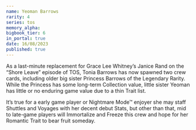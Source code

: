 ```yaml
---
name: Yeoman Barrows
rarity: 4
series: tos
memory_alpha:
bigbook_tier: 6
in_portal: true
date: 16/08/2023
published: true
---
```


As a last-minute replacement for Grace Lee Whitney’s Janice Rand on the “Shore Leave” episode of TOS, Tonia Barrows has now spawned two crew cards, including older big sister Princess Barrows of the Legendary Rarity. While the Princess has some long-term Collection value, little sister Yeoman has little or no enduring game value due to a thin Trait list.

It’s true for a early game player or Nightmare Mode™ enjoyer she may staff Shuttles and Voyages with her decent debut Stats, but other than that, mid to late-game players will Immortalize and Freeze this crew and hope for her Romantic Trait to bear fruit someday.
